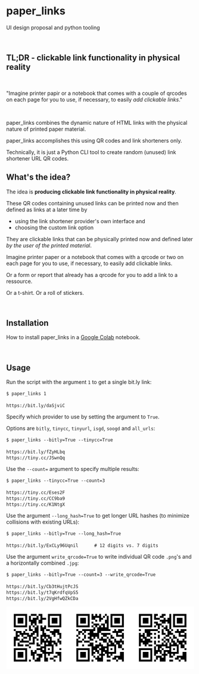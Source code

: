 # paper_links
UI design proposal and python tooling

<br>

## TL;DR - clickable link functionality in physical reality

<br>

"Imagine printer papir or a notebook that comes with a couple of qrcodes on each page for you to use, if necessary, to easily *add clickable links*."

<br>
    

paper_links combines the dynamic nature of HTML links with the physical nature of printed paper material.

paper_links accomplishes this using QR codes and link shorteners only.

Technically, it is just a Python CLI tool to create random (unused) link shortener URL QR codes.

## What's the idea?

The idea is **producing clickable link functionality in physical reality**.

These QR codes containing unused links can be printed now and then defined as links at a later time by
- using the link shortener provider's own interface and 
- choosing the custom link option 

They are clickable links that can be physically printed now and defined later *by the user of the printed material*.

Imagine printer paper or a notebook that comes with a qrcode or two on each page for you to use, if necessary, to easily add clickable links.

Or a form or report that already has a qrcode for you to add a link to a ressource.

Or a t-shirt. Or a roll of stickers.

<br>

## Installation

How to install paper_links in a [Google Colab](https://colab.research.google.com/drive/1CBx1kr00HKaCA3N7qzAQBDsQx2ENxPu9) notebook.

<br>

## Usage

Run the script with the argument `1` to get a single bit.ly link:

    $ paper_links 1

    https://bit.ly/daSjviC

Specify which provider to use by setting the argument to `True`. 

Options are `bitly`, `tinycc`, `tinyurl`, `isgd`, `soogd` and `all_urls`:

    $ paper_links --bitly=True --tinycc=True

    https://bit.ly/fZyHLbq
    https://tiny.cc/JSwnQq

Use the `--count=` argument to specify multiple results:

    $ paper_links --tinycc=True --count=3

    https://tiny.cc/Eses2F
    https://tiny.cc/CC9ba9
    https://tiny.cc/K1NtgX

Use the argument `--long_hash=True` to get longer URL hashes (to minimize collisions with existing URLs):

    $ paper_links --bitly=True --long_hash=True

    https://bit.ly/ExCLy96Uqnil      # 12 digits vs. 7 digits

Use the argument `write_qrcode=True` to write individual QR code `.png`'s and a horizontally combined `.jpg`:

    $ paper_links --bitly=True --count=3 --write_qrcode=True

    https://bit.ly/Cb3tHujtPcJS
    https://bit.ly/t7qKrdfqVpS5
    https://bit.ly/2VgHfwQZkCDa

![qrcode](horizontally_combined.jpg)

